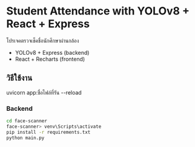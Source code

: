 # Student Attendance with YOLOv8 + React + Express

โปรเจคตรวจเช็คชื่อนักศึกษาผ่านกล้อง
- YOLOv8 + Express (backend)
- React + Recharts (frontend)

## วิธีใช้งาน
uvicorn app:ชื่อไฟล์ที่รัน --reload

### Backend
```bash
cd face-scanner
face-scanner> venv\Scripts\activate
pip install -r requirements.txt
python main.py
